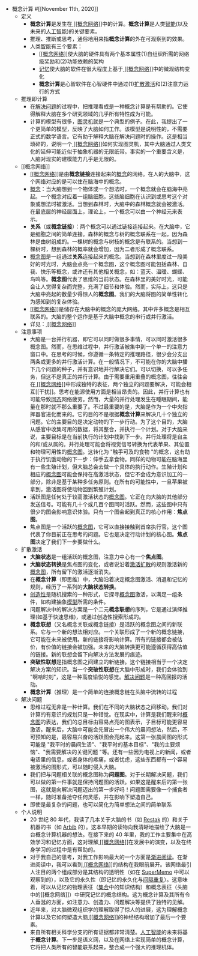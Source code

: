 - 概念计算 #[[November 11th, 2020]] 
    - 定义
        - **概念计算**是发生在[ [[概念网络]]](https://supermemo.guru/wiki/Concept_network)中的计算。**概念计算**是人类[智能](https://supermemo.guru/wiki/Intelligence)(以及未来的[人工智能](https://supermemo.guru/wiki/Artificial_intelligence))的关键要素。
        - 推理、推断或思考，通俗地用来指**概念计算**的外在可观察到的效果。
        - 人类[智能](https://supermemo.guru/wiki/Intelligence)有三个要素：
            - [ [[概念网络]]](https://supermemo.guru/wiki/Concept_network)使大脑的硬件具有两个基本属性(1)自组织所需的网络级奖励和(2)功能依赖的架构
            - [记忆](https://supermemo.guru/wiki/Neurostatistical_model_of_memory)使大脑的软件在很大程度上基于[ [[概念网络]]](https://supermemo.guru/wiki/Concept_network)中的微观结构变化
            - **概念计算**是心智软件在心智硬件中通过(1)[扩散激活](https://supermemo.guru/wiki/Spreading_activation)和(2)注意力运行的方式
    - 推理即计算
        - 在[解决问题](https://supermemo.guru/wiki/Problem_solving)的过程中，把推理看成是一种概念计算是有帮助的。它使得解释大脑在多个研究领域的几乎所有特性成为可能。
        - 计算的模型有很多，[图灵机](https://en.wikipedia.org/wiki/Turing_machine)就是一个典型的例子。在此，我提出了一个更简单的模型，反映了大脑如何工作。该模型是说明性的，不需要正式的数学语言。它有助于解释大脑在解决问题时的操作。这是相当琐碎的，说明一个[ [[概念网络]]](https://supermemo.guru/wiki/Concept_network)如何实现图灵机，其中大脑通过人类文化的延伸可能近似于抽象机器的无限纸带。事实的一个重要含义是，人脑对现实的建模能力几乎是无限的。
    - [[概念网络]]
        - [ [[概念网络]]](https://supermemo.guru/wiki/Concept_network)是由**概念链接**连接起来的[概念](https://supermemo.guru/wiki/Concept)的网络。在人的大脑中，这个网络对应的是可以住在脑海中的概念。
        - [概念](https://supermemo.guru/wiki/Concept)：当大脑想到一个物体或一个想法时，一个概念就会在脑海中亮起。一个概念对应着一组脑细胞，这些脑细胞在认识到或思考这个对象或想法时被激活。当想到森林时，大脑中的森林概念就会被激活。在最底层的神经层面上，理论上，一个概念可以由一个神经元来表示。
        - **关系**（或**概念链接**）：两个概念可以通过链接连接起来。在大脑中，它是细胞之间的简单连接。森林的概念与树的概念联系在一起，因为森林是由树组成的。一棵树的概念与树枝的概念是有联系的。当想到一棵树时，想到森林的概率就会增加，因为二者形成了概念联系。
        - [概念图](https://supermemo.guru/wiki/Concept_map)是一组通过**关系**连接起来的概念。当想到在森林里度过一段美好的时光时，大脑会点亮一个概念图，这个概念图可能包括森林、自我、快乐等概念，或许还有其他相关概念，如：蓝天、温暖、蝴蝶、鸟鸣等。**概念图**代表了思维的当前状态。在森林里的美好时光，可能会让人觉得复杂而完整，充满了细节和体验。然而，实际上，这只是大脑中亮起的数量少得惊人的**概念图**。我们的大脑将图的简单性转化为感知到的复杂体验。
        - [ [[概念网络]]](https://supermemo.guru/wiki/Concept_network)是储存在大脑中的概念的庞大网络。其中许多概念是相互联系的。大脑的整个运作是基于大脑中概念的串行或并行激活。
        - 详见：[ [[概念网络]]](https://supermemo.guru/wiki/Concept_network)
    - 注意事项
        - 大脑是一台并行机器，即它可以同时做很多事情，可以同时激活很多概念图。然而，在思维过程中，并行激活被集中到一个单一的注意力窗口中。在思考的时候，你遵循一条特定的推理路径，很少会分支出两条或更多的并行激活计算。在一般情况下，不可能在你的大脑中播下几个问题的种子，并有意识地并行解决它们。可以切换，可以多任务，但这不是真正的并行计算。由于需要重用重叠的概念图，往往会在[ [[概念网络]]](https://supermemo.guru/wiki/Concept_network)中形成独特的表征，两个独立的问题要解决，可能会相互[[干扰]]。思考在能源使用方面是相当昂贵的。因此，并行计算也有可能导致[同态](https://supermemo.guru/wiki/Homeostatic)网络疲劳。然而，大量的并行处理发生在睡眠期间，能量在那时就不那么重要了。不过最重要的是，大脑是作为一个中央指挥器官进化而来的。它的目的不是根据**概念计算**来解决几十个独立的问题。它的主要目的是决定动物的下一步行动。为了这个目的，大脑从感官中收集可用的数据，将其整合，并执行一个计划。对于大脑来说，主要目标是在当前执行的计划中找到下一步。并行处理将是自主的和/或从属的。并行处理可能会将视觉信号转换为代表苹果、其位置和物理可用性的[概念图](https://supermemo.guru/wiki/Concept_map)。这转化为 "触手可及的食物 "的概念，这有助于执行饥饿动物的下一步：伸手去拿食物。同样的动物可能在脑海里有一些生殖计划，但大脑总会去做一个具体的执行动作。生殖计划和相应的[概念图](https://supermemo.guru/wiki/Concept_map)可能会保持在高激活状态，但它不会成为意识加工的一部分，除非是基于某种多任务原则。在所有的可能性中，一旦苹果被拿到，激活图将使动物回到繁殖计划。
        - 活跃图是任何处于较高激活状态的[概念图](https://supermemo.guru/wiki/Concept_map)。它正在向大脑的其他部分发送信号。可能有几十个或几百个图同时活跃。然而，这些图中只有很少的图会影响意识体验。只有一个图会起到真正的核心作用：**焦点图**。
        - 焦点图是一个活跃的[概念图](https://supermemo.guru/wiki/Concept_map)，它可以直接接触到首席执行官。这个图代表了你目前正在思考的问题。它也是决定行动计划的核心图。**焦点图**决定了我们下一步要做什么。
    - 扩散激活
        - **大脑状态**是一组活跃的概念图，注意力中心有一个**焦点图**。
        - **大脑状态转换**是焦点图的变化，或者说沿着[激活扩散](https://supermemo.guru/wiki/Spreading_of_activation)的规则激活新的[概念图](https://supermemo.guru/wiki/Concept_map)，所有留下的激活逐渐消失。
        - 在**概念计算**（即思维）中，大脑沿着决定概念图激活、消退和记忆的规则，经历了一系列的**大脑状态转换**。
        - [创造性](https://supermemo.guru/wiki/Creativity)是随机搜索的一种形式，它探寻[概念图](https://supermemo.guru/wiki/Concept_map)激活，以满足一组条件，如构建抽象[模型](https://supermemo.guru/wiki/Model)所需的条件。
        - 问题解决中的解决方案是一个二元**概念联想**的序列，它是通过演绎推理(如基于快速思维)，或通过创造性搜索形成的。
        - **概念联想**（又名概念关联或概念链接）是活跃的概念图之间的新联系。它与一个新的想法相对应。一个关联形成了一个新的概念链接，它可能在未来被使用。新的链接将影响计算。所有的链接都会被估价，有价值的链接会被加强。未来的大脑转换更可能遵循获得高估值的链接。新的联想会留下向解决方法发展的痕迹。
        - **突破性联想**是指概念图之间建立的新链接。这个链接相当于一个决定解决方案的知识。当一个**突破性联想**在大脑中形成时，我们会体验到 "啊哈时刻"，这是一种高度愉悦的感觉。[解决问题](https://supermemo.guru/wiki/Problem_solving)是一种高回报的活动。
        - **概念计算**（推理）是一个简单的连接概念链在头脑中流转的过程
    - 解决问题
        - 思维过程无非是一种计算。我们在不同的大脑状态之间移动。我们对计算的有意识的规划只是一种错觉。在现实中，计算是我们醒来时[概念图](https://supermemo.guru/wiki/Concept_map)的表达，我们的总目标由容易点亮的图表示，子目标可能更容易激活。醒来后，大脑中可能会先冒出一个伟大的晨间想法，然后，不可预知的是，最容易兴奋的活跃图会亮起来。这第一张晨间图的形式可能是 "我平时的晨间生活"、"我平时的基本目标"、"我的主要烦恼"、"我需要解决的关键问题 "等。还有一些因为电视上的新闻，或者电话里的信息，或者身体的疼痛，或者忧虑，这些东西都有一个容易被激活的图形式，可以随时侵入大脑。
        - 我们把与问题相关联的概念图称为**问题图**。对于长期解决问题，我们可以做的第一件事就是保持问题图的活跃。如果这是醒来后的第一张图，这就是向解决问题迈出的第一步好吗！问题图需要像一个捕食者一样，随时准备抢夺任何灵感，并在影响下塑造自己。
        - 即使是最复杂的问题，也可以简化为简单想法之间的简单联系
    - 个人说明
        - 20 世纪 80 年代，我读了几本关于大脑的书（如 [Restak](https://en.wikipedia.org/wiki/Richard_Restak) 的）和关于机器的书（如 [Arbib](https://en.wikipedia.org/wiki/Michael_A._Arbib) 的）。这本早期的读物向我清晰地描绘了大脑是一台概念计算机器的想法。在接下来的 40 年里，我的工作主要集中在高效学习和记忆方面，这对理解[ [[概念网络]]](https://supermemo.guru/wiki/Concept_network)在发展中的演变，以及在终身学习的过程中是有帮助的。
        - 对于我自己的思考，对我工作影响最大的一个方面是[渐进阅读](https://supermemo.guru/wiki/Incremental_reading)。在渐进阅读中，我可以看到[ [[概念网络]]](https://supermemo.guru/wiki/Concept_network)的结构在我眼前展开。该网络最引人注目的两个组成部分是其结构的透明性（如在 [SuperMemo](https://supermemo.guru/wiki/SuperMemo) 中可以观察到的），以及它的永久性（即记忆的永久化与[间隔重复](https://supermemo.guru/wiki/Spaced_repetition)）。这意味着，可以从记忆的物理表征（[集合](https://supermemo.guru/wiki/Collection)中的知识结构）和概念表征（头脑中的[[概念网络]]）中研究记忆的概念结构。这为概念计算及其所有令人垂涎的方面，如注意力、创造力、问题解决等提供了独特的见解。
        - 近年来，对大脑微观组织学的理解取得了惊人的进展，这为理解概念计算以及它如何塑造大脑[ [[概念网络]]](https://supermemo.guru/wiki/Concept_network)的神经结构增加了最后一个要素。
        - 来自所有相关科学分支的所有证据都非常清楚。[人工智能](https://supermemo.guru/wiki/Artificial_intelligence)的未来将基于**概念计算**。下一步是语义网，以及在网络上实现简单的概念计算，它将把人类所有的智能联系起来，整合成一个强大的推理机体。
